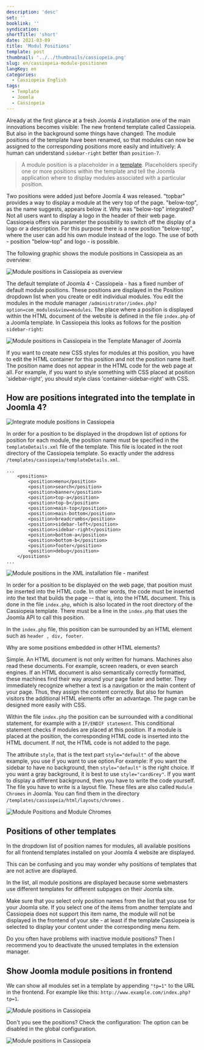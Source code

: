 ```yaml
---
description: 'desc'
set: ''
booklink: ''
syndication:
shortTitle: 'short'
date: 2021-03-09
title: 'Modul Positions'
template: post
thumbnail: '../../thumbnails/cassiopeia.png'
slug: en/cassiopeia-module-positionen
langKey: en
categories:
  - Cassiopeia English
tags:
  - Template
  - Joomla
  - Cassiopeia
---
```


Already at the first glance at a fresh Joomla 4 installation one of the main innovations becomes visible: The new frontend template called Cassiopeia. But also in the background some things have changed: The module positions of the template have been renamed, so that modules can now be assigned to the corresponding positions more easily and intuitively: A human can understand `sidebar-right` better than `position-7`.

> A module position is a placeholder in a [template](https://docs.joomla.org/Special:MyLanguage/Template). Placeholders specify one or more positions within the template and tell the Joomla application where to display modules associated with a particular position.

Two positions were added just before Joomla 4 was released. "topbar" provides a way to display a module at the very top of the page. "below-top", as the name suggests, appears below it. Why was "below-top" integrated? Not all users want to display a logo in the header of their web page. Cassiopeia offers via parameter the possibility to switch off the display of a logo or a description. For this purpose there is a new position "below-top", where the user can add his own module instead of the logo. The use of both - position "below-top" and logo - is possible.

The following graphic shows the module positions in Cassiopeia as an overview:

![Module positions in Cassiopeia as overview](images/cassiopeia_module.png)

The default template of Joomla 4 - Cassiopeia - has a fixed number of default module positions. These positions are displayed in the Position dropdown list when you create or edit individual modules. You edit the modules in the module manager `/administrator/index.php?option=com_modules&view=modules`. The place where a position is displayed within the HTML document of the website is defined in the file `index.php` of a Joomla template. In Cassiopeia this looks as follows for the position `sidebar-right`:

![Module positions in Cassiopeia in the Template Manager of Joomla](images/cp_mp_1.png)

If you want to create new CSS styles for modules at this position, you have to edit the HTML container for this position and not the position name itself. The position name does not appear in the HTML code for the web page at all. For example, if you want to style something with CSS placed at position 'sidebar-right', you should style class 'container-sidebar-right' with CSS.

## How are positions integrated into the template in Joomla 4?

![Integrate module positions in Cassiopeia](images/cp_mp_2.png)

In order for a position to be displayed in the dropdown list of options for position for each module, the position name must be specified in the `templateDetails.xml` file of the template. This file is located in the root directory of the Cassiopeia template. So exactly under the address `/templates/cassiopeia/templateDetails.xml`.

```
...
	<positions>
		<position>menu</position>
		<position>search</position>
		<position>banner</position>
		<position>top-a</position>
		<position>top-b</position>
		<position>main-top</position>
		<position>main-bottom</position>
		<position>breadcrumbs</position>
		<position>sidebar-left</position>
		<position>sidebar-right</position>
		<position>bottom-a</position>
		<position>bottom-b</position>
		<position>footer</position>
		<position>debug</position>
	</positions>
...
```

![Module positions in the XML installation file - manifest](images/cp_mp_3.png)

In order for a position to be displayed on the web page, that position must be inserted into the HTML code. In other words, the code must be inserted into the text that builds the page -- that is, into the HTML document. This is done in the file `index.php`, which is also located in the root directory of the Cassiopeia template. There must be a line in the `index.php` that uses the Joomla API to call this position.

In the `index.php` file, this position can be surrounded by an HTML element such as `header , div, footer`.

Why are some positions embedded in other HTML elements?

Simple. An HTML document is not only written for humans. Machines also read these documents. For example, screen readers, or even search engines. If an HTML document is also semantically correctly formatted, these machines find their way around your page faster and better. They immediately recognize whether a text is a navigation or the main content of your page. Thus, they assign the content correctly. But also for human visitors the additional HTML elements offer an advantage. The page can be designed more easily with CSS.

Within the file `index.php` the position can be surrounded with a conditional statement, for example with a `IF/ENDIF statement`. This conditional statement checks if modules are placed at this position. If a module is placed at the position, the corresponding HTML code is inserted into the HTML document. If not, the HTML code is not added to the page.

The attribute `style`, that is the text part `style="default"` of the above example, you use if you want to use option.For example: If you want the sidebar to have no background, then `style="default"` is the right choice. If you want a gray background, it is best to use `style="cardGrey"`. If you want to display a different background, then you have to write the code yourself. The file you have to write is a layout file. These files are also called `Module Chromes` in Joomla. You can find them in the directory `/templates/cassiopeia/html/layouts/chromes` .

![Module Positions and Module Chromes](images/cp_mp_4.png)

## Positions of other templates

In the dropdown list of position names for modules, all available positions for all frontend templates installed on your Joomla 4 website are displayed.

This can be confusing and you may wonder why positions of templates that are not active are displayed.

In the list, all module positions are displayed because some webmasters use different templates for different subpages on their Joomla site.

Make sure that you select only position names from the list that you use for your Joomla site. If you select one of the items from another template and Cassiopeia does not support this item name, the module will not be displayed in the frontend of your site - at least if the template Cassiopeia is selected to display your content under the corresponding menu item.

Do you often have problems with inactive module positions? Then I recommend you to deactivate the unused templates in the extension manager.

## Show Joomla module positions in frontend

We can show all modules set in a template by appending `"tp=1"` to the URL in the frontend. For example like this: `http://www.example.com/index.php?tp=1`.

![Module positions in Cassiopeia](images/cp_templatepositions2.png)

Don't you see the positions? Check the configuration: The option can be disabled in the global configuration.

![Module positions in Cassiopeia](images/cp_templatepositionen.png)

<img src="https://vg04.met.vgwort.de/na/db40f6f682a94aac81a12332d6705e25" width="1" height="1" alt="">
